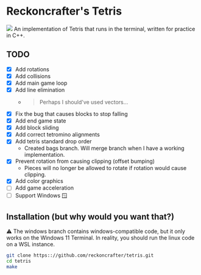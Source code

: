 # Reckoncrafter's Tetris
![](https://upload.wikimedia.org/wikipedia/commons/thumb/5/50/All_5_free_tetrominoes.svg/1200px-All_5_free_tetrominoes.svg.png)
An implementation of Tetris that runs in the terminal, written for practice in C++.

## TODO
- [x] Add rotations
- [x] Add collisions
- [x] Add main game loop
- [x] Add line elimination
  - > Perhaps I should've used vectors...
- [x] Fix the bug that causes blocks to stop falling
- [x] Add end game state
- [x] Add block sliding
- [x] Add correct tetromino alignments
- [x] Add tetris standard drop order
  - Created bags branch. Will merge branch when I have a working implementation.
- [x] Prevent rotation from causing clipping (offset bumping)
  - Pieces will no longer be allowed to rotate if rotation would cause clipping.
- [x] Add color graphics
- [ ] Add game acceleration
- [ ] Support Windows 🪟

## Installation (but why would you want that?)
:warning: The windows branch contains windows-compatible code, but it only works on the Windows 11 Terminal. In reality, you should run the linux code on a WSL instance.

```sh
git clone https:://github.com/reckoncrafter/tetris.git
cd tetris
make
```
